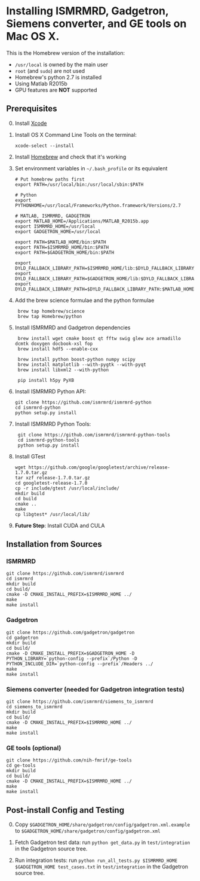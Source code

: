 # Installing ISMRMRD, Gadgetron, Siemens converter, and GE tools on Mac OS X.

This is the Homebrew version of the installation:

- `/usr/local` is owned by the main user
- `root` (and `sudo`) are not used
- Homebrew's python 2.7 is installed
- Using Matlab R2015b
- GPU features are **NOT** supported

## Prerequisites

0.  Install [Xcode](https://developer.apple.com/xcode/downloads/)
0.  Install OS X Command Line Tools on the terminal:
    
    ```xcode-select --install```

0. Install [Homebrew](http://brew.sh/) and check that it's working
0. Set environment variables in `~/.bash_profile` or its equivalent

    ```
    # Put homebrew paths first
    export PATH=/usr/local/bin:/usr/local/sbin:$PATH

    # Python
    export PYTHONHOME=/usr/local/Frameworks/Python.framework/Versions/2.7

    # MATLAB, ISMRMRD, GADGETRON
    export MATLAB_HOME=/Applications/MATLAB_R2015b.app
    export ISMRMRD_HOME=/usr/local
    export GADGETRON_HOME=/usr/local

    export PATH=$MATLAB_HOME/bin:$PATH
    export PATH=$ISMRMRD_HOME/bin:$PATH
    export PATH=$GADGETRON_HOME/bin:$PATH

    export DYLD_FALLBACK_LIBRARY_PATH=$ISMRMRD_HOME/lib:$DYLD_FALLBACK_LIBRARY_PATH
    export DYLD_FALLBACK_LIBRARY_PATH=$GADGETRON_HOME/lib:$DYLD_FALLBACK_LIBRARY_PATH
    export DYLD_FALLBACK_LIBRARY_PATH=$DYLD_FALLBACK_LIBRARY_PATH:$MATLAB_HOME/bin/maci64
    ```

0. Add the brew science formulae and the python formulae

        brew tap homebrew/science
        brew tap Homebrew/python

0. Install ISMRMRD and Gadgetron dependencies

        brew install wget cmake boost qt fftw swig glew ace armadillo dcmtk doxygen docbook-xsl fop
        brew install hdf5 --enable-cxx
  
        brew install python boost-python numpy scipy
        brew install matplotlib --with-pygtk --with-pyqt
        brew install libxml2 --with-python

        pip install h5py PyXB

0.  Install ISMRMRD Python API:

        git clone https://github.com/ismrmrd/ismrmrd-python
        cd ismrmrd-python
        python setup.py install

0. Install ISMRMRD Python Tools:

        git clone https://github.com/ismrmrd/ismrmrd-python-tools
        cd ismrmrd-python-tools
        python setup.py install

0.  Install GTest

    ```
    wget https://github.com/google/googletest/archive/release-1.7.0.tar.gz
    tar xzf release-1.7.0.tar.gz
    cd googletest-release-1.7.0
    cp -r include/gtest /usr/local/include/
    mkdir build
    cd build
    cmake ..
    make
    cp libgtest* /usr/local/lib/
    ```

0. **Future Step**: Install CUDA and CULA

## Installation from Sources

### ISMRMRD

    git clone https://github.com/ismrmrd/ismrmrd
    cd ismrmrd
    mkdir build
    cd build/
    cmake -D CMAKE_INSTALL_PREFIX=$ISMRMRD_HOME ../
    make
    make install

### Gadgetron

    git clone https://github.com/gadgetron/gadgetron
    cd gadgetron
    mkdir build
    cd build/
    cmake -D CMAKE_INSTALL_PREFIX=$GADGETRON_HOME -D PYTHON_LIBRARY=`python-config --prefix`/Python -D PYTHON_INCLUDE_DIR=`python-config --prefix`/Headers ../
    make
    make install

### Siemens converter (needed for Gadgetron integration tests)

    git clone https://github.com/ismrmrd/siemens_to_ismrmrd
    cd siemens_to_ismrmrd
    mkdir build
    cd build/
    cmake -D CMAKE_INSTALL_PREFIX=$ISMRMRD_HOME ../
    make
    make install

### GE tools (optional)

    git clone https://github.com/nih-fmrif/ge-tools
    cd ge-tools
    mkdir build
    cd build/
    cmake -D CMAKE_INSTALL_PREFIX=$ISMRMRD_HOME ../
    make
    make install

## Post-install Config and Testing

0. Copy `$GADGETRON_HOME/share/gadgetron/config/gadgetron.xml.example` to `$GADGETRON_HOME/share/gadgetron/config/gadgetron.xml`

0. Fetch Gadgetron test data: run `python get_data.py` in `test/integration` in the Gadgetron source tree.

0. Run integration tests: run `python run_all_tests.py $ISMRMRD_HOME $GADGETRON_HOME test_cases.txt` in `test/integration` in the Gadgetron source tree.